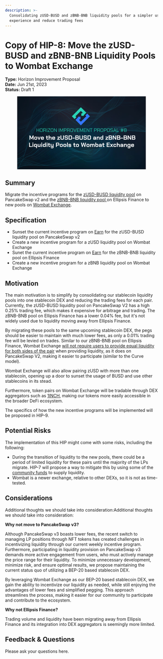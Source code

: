 ```yaml
---
description: >-
  Consolidating zUSD-BUSD and zBNB-BNB liquidity pools for a simpler user
  experience and reduce trading fees
---
```


# Copy of HIP-8: Move the zUSD-BUSD and zBNB-BNB Liquidity Pools to Wombat Exchange

**Type:** Horizon Improvement Proposal \
**Date:** Jun 21st, 2023\
**Status:** Draft 1&#x20;

<figure><img src="../../../.gitbook/assets/2.png" alt=""><figcaption></figcaption></figure>

## Summary

Migrate the incentive programs for the [zUSD-BUSD liquidity pool](https://pancakeswap.finance/v2/add/0xe9e7CEA3DedcA5984780Bafc599bD69ADd087D56/0xF0186490B18CB74619816CfC7FeB51cdbe4ae7b9) on PancakeSwap v2 and the [zBNB-BNB liquidity pool ](https://ellipsis.finance/pool/0x51d5B7A71F807C950A45dD8b1400E83826Fc49F3)on Ellipsis Finance to new pools on [Wombat Exchange](https://www.wombat.exchange/).&#x20;

## Specification

* &#x20;Sunset the current incentive program on [Earn](https://genesis.horizonprotocol.com/earn) for the zUSD-BUSD liquidity pool on PancakeSwap v2
* Create a new incentive program for a zUSD liquidity pool on Wombat Exchange
* Sunet the current incentive program on [Earn](https://genesis.horizonprotocol.com/earn) for the zBNB-BNB liquidity pool on Ellipsis Finance
*   Create a new incentive program for a zBNB liquidity pool on Wombat Exchange



## Motivation

The main motivation is to simplify by consolidating our stablecoin liquidity pools into one stablecoin DEX and reducing the trading fees for each pair. Currently, the zUSD-BUSD liquidity pool on PancakeSwap V2 has a high 0.25% trading fee, which makes it expensive for arbitrage and trading. The zBNB-BNB pool on Ellipsis Finance has a lower 0.04% fee, but it's not widely used due to liquidity moving away from Ellipsis Finance.

By migrating these pools to the same upcoming stablecoin DEX, the pegs should be easier to maintain with much lower fees, as only a 0.01% trading fee will be levied on trades. Similar to our zBNB-BNB pool on Ellipsis Finance, Wombat Exchange [will not require users to provide equal liquidity for both sides of the pair](https://medium.com/wombat-exchange/coverage-ratio-what-is-it-and-why-is-it-healthy-for-your-deposits-36663d18bb15) when providing liquidity, as it does on PancakeSwap V2, making it easier to participate (similar to the Curve model).&#x20;

Wombat Exchange will also allow pairing zUSD with more than one stablecoin, opening up a door to sunset the usage of BUSD and use other stablecoins in its stead.

Furthermore, token pairs on Wombat Exchange will be tradable through DEX aggregators such as [1INCH](https://coinmarketcap.com/alexandria/article/what-is-1inch-1inch), making our tokens more easily accessible in the broader DeFi ecosystem.&#x20;

The specifics of how the new incentive programs will be implemented will be proposed in HIP-9.



## Potential Risks

The implementation of this HIP might come with some risks, including the following:

* During the transition of liquidity to the new pools, there could be a period of limited liquidity for these pairs until the majority of the LPs migrate. HIP-7 will propose a way to mitigate this by using some of the [community funds](https://academy.horizonprotocol.com/horizon-protocol/introduction/tokenomics#horizon-protocol-supply-and-inflation-policy) to supply liquidity.
* Wombat is a newer exchange, relative to other DEXs, so it is not as time-tested.

## Considerations

Additional thoughts we should take into consideration:Additional thoughts we should take into consideration:

**Why not move to PancakeSwap v3?**

Although PancakeSwap v3 boasts lower fees, the recent switch to managing LP positions through NFT tokens has created challenges in incentivizing liquidity through our current weekly incentive program. Furthermore, participating in liquidity provision on PancakeSwap v3 demands more active engagement from users, who must actively manage the price range for their liquidity. To minimize unnecessary development, minimize risk, and ensure optimal results, we propose maintaining the current status quo of utilizing a BEP-20 based stablecoin DEX.

By leveraging Wombat Exchange as our BEP-20 based stablecoin DEX, we gain the ability to incentivize our liquidity as needed, while still enjoying the advantages of lower fees and simplified pegging. This approach streamlines the process, making it easier for our community to participate and contribute to the ecosystem.&#x20;

**Why not Ellipsis Finance?**

Trading volume and liquidity have been migrating away from Ellipsis Finance and its integration into DEX aggregators is seemingly more limited.

&#x20;

## Feedback & Questions

Please ask your questions here.
